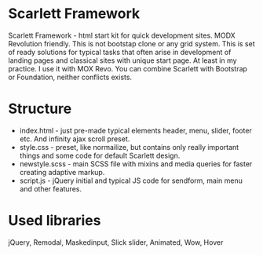 # Scarlett Framework
Scarlett Framework - html start kit for quick development sites. MODX Revolution friendly.
This is not bootstap clone or any grid system. This is set of ready solutions for typical tasks that often arise in development of landing pages and classical sites with unique start page. At least in my practice. I use it with MOX Revo. You can combine Scarlett with Bootstrap or Foundation, neither conflicts exists.

# Structure
* index.html - just pre-made typical elements header, menu, slider, footer etc. And infinity ajax scroll preset. 
* style.css - preset, like normailize, but contains only really important things and some code for default Scarlett design.
* newstyle.scss - main SCSS file with mixins and media queries for faster creating adaptive markup.
* script.js - jQuery initial and typical JS code for sendform, main menu and other features.

# Used libraries
jQuery, Remodal, Maskedinput, Slick slider, Animated, Wow, Hover